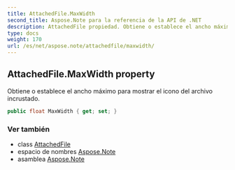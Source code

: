 ```yaml
---
title: AttachedFile.MaxWidth
second_title: Aspose.Note para la referencia de la API de .NET
description: AttachedFile propiedad. Obtiene o establece el ancho máximo para mostrar el icono del archivo incrustado.
type: docs
weight: 170
url: /es/net/aspose.note/attachedfile/maxwidth/
---
```

## AttachedFile.MaxWidth property

Obtiene o establece el ancho máximo para mostrar el icono del archivo incrustado.

```csharp
public float MaxWidth { get; set; }
```

### Ver también

* class [AttachedFile](../)
* espacio de nombres [Aspose.Note](../../attachedfile/)
* asamblea [Aspose.Note](../../../)


